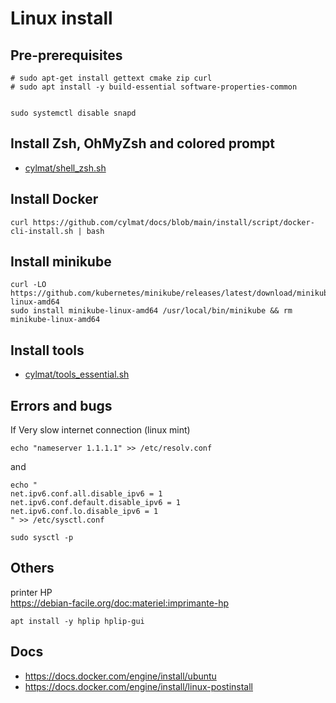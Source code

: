 # Linux install


## Pre-prerequisites
```
# sudo apt-get install gettext cmake zip curl
# sudo apt install -y build-essential software-properties-common


sudo systemctl disable snapd
```

## Install Zsh, OhMyZsh and colored prompt

- [cylmat/shell_zsh.sh](https://github.com/cylmat/docs/blob/main/install/shell_zsh.sh)



## Install Docker
```
curl https://github.com/cylmat/docs/blob/main/install/script/docker-cli-install.sh | bash
```

## Install minikube
```
curl -LO https://github.com/kubernetes/minikube/releases/latest/download/minikube-linux-amd64
sudo install minikube-linux-amd64 /usr/local/bin/minikube && rm minikube-linux-amd64
```

## Install tools

- [cylmat/tools_essential.sh](https://github.com/cylmat/docs/blob/main/install/tools_essential.sh)

## Errors and bugs

If Very slow internet connection (linux mint)
```
echo "nameserver 1.1.1.1" >> /etc/resolv.conf
```
and
```
echo "
net.ipv6.conf.all.disable_ipv6 = 1
net.ipv6.conf.default.disable_ipv6 = 1
net.ipv6.conf.lo.disable_ipv6 = 1
" >> /etc/sysctl.conf

sudo sysctl -p
```

## Others

printer HP  
https://debian-facile.org/doc:materiel:imprimante-hp
```
apt install -y hplip hplip-gui
```

## Docs

- https://docs.docker.com/engine/install/ubuntu
- https://docs.docker.com/engine/install/linux-postinstall

